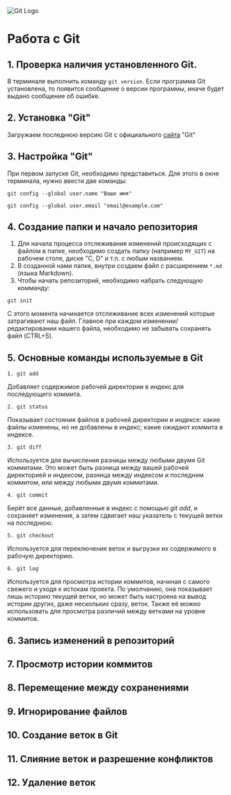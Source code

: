 ![Git Logo](Git-Logo-2Color.png)
# Работа с Git

## 1. Проверка наличия установленного Git.

В терминале выполнить команду `git version`. Если программа Git установлена, то появится сообщение о версии программы, иначе будет выдано сообщение об ошибке.

## 2. Установка "Git"
Загружаем последнюю версию Git с официального [сайта](https://git-scm.com/downloads) "Git"

## 3. Настройка "Git"
При первом запуске Git, необходимо представиться. Для этого в окне терминала, нужно ввести две команды:
```
git config --global user.name "Ваше имя"
```
```
git config --global user.email "email@example.com"
```

## 4. Создание папки и начало репозитория
1. Для начала процесса отслеживания изменений происходящих с файлом в папке, необходимо создать папку (например `MY_GIT`) на рабочем столе, диске "С, D" и т.п. с любым названием.
2. В созданной нами папке, внутри создаем файл с расширением `*.md` (языка Markdown).
3. Чтобы начать репозиторий, необходимо набрать следующую комманду:
```
git init
```
С этого момента начинается отслеживание всех изменений которые затрагивают наш файл.
Главное при каждом изменении/редактировании нашего файла, необходимо не забывать сохранять файл (CTRL+S).

## 5. Основные команды используемые в Git
``` 
1. git add 
```
Добавляет содержимое рабочей директории в индекс для последующего коммита.
```
2. git status
```
Показывает состояния файлов в рабочей директории и индексе: какие файлы изменены, но не добавлены в индекс; какие ожидают коммита в индексе.
```
3. git diff
```
Используется для вычисления разницы между любыми двумя Git коммитами. Это может быть разница между вашей рабочей директорией и индексом, разница между индексом и последним коммитом, или между любыми двумя коммитами.
```
4. git commit
```
Берёт все данные, добавленные в индекс с помощью *git add*, и сохраняет изменения, а затем сдвигает наш указатель с текущей ветки на последнюю.
```
5. git checkout
```
Используется для переключения веток и выгрузки их содержимого в рабочую директорию.
```
6. git log
```
Используется для просмотра истории коммитов, начиная с самого свежего и уходя к истокам проекта. По умолчанию, она показывает лишь историю текущей ветки, но может быть настроена на вывод истории других, даже нескольких сразу, веток. Также её можно использовать для просмотра различий между ветками на уровне коммитов.

## 6. Запись изменений в репозиторий
## 7. Просмотр истории коммитов
## 8. Перемещение между сохранениями
## 9. Игнорирование файлов
## 10. Создание веток в Git
## 11. Слияние веток и разрешение конфликтов
## 12. Удаление веток 